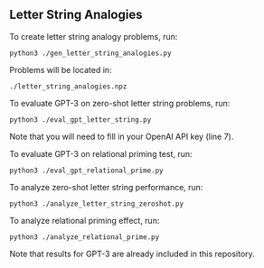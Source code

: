 ## Letter String Analogies

To create letter string analogy problems, run:
```
python3 ./gen_letter_string_analogies.py
```
Problems will be located in:
```
./letter_string_analogies.npz
```
To evaluate GPT-3 on zero-shot letter string problems, run:
```
python3 ./eval_gpt_letter_string.py
```
Note that you will need to fill in your OpenAI API key (line 7).

To evaluate GPT-3 on relational priming test, run:
```
python3 ./eval_gpt_relational_prime.py
```
To analyze zero-shot letter string performance, run:
```
python3 ./analyze_letter_string_zeroshot.py
```
To analyze relational priming effect, run:
```
python3 ./analyze_relational_prime.py
```
Note that results for GPT-3 are already included in this repository.
